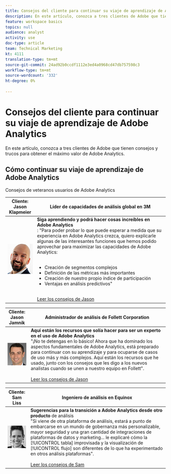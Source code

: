 ```yaml
---
title: Consejos del cliente para continuar su viaje de aprendizaje de Adobe Analytics
description: En este artículo, conozca a tres clientes de Adobe que tienen consejos y trucos para obtener el máximo valor de Adobe Analytics.
feature: workspace basics
topics: null
audience: analyst
activity: use
doc-type: article
team: Technical Marketing
kt: 4111
translation-type: tm+mt
source-git-commit: 24ad92b0ccdf1112e3ed4a0968cd47db757598c3
workflow-type: tm+mt
source-wordcount: '332'
ht-degree: 0%

---
```



# Consejos del cliente para continuar su viaje de aprendizaje de Adobe Analytics

En este artículo, conozca a tres clientes de Adobe que tienen consejos y trucos para obtener el máximo valor de Adobe Analytics.

## Cómo continuar su viaje de aprendizaje de Adobe Analytics

Consejos de veteranos usuarios de Adobe Analytics

| Cliente:<br>Jason Klapmeier | Líder de capacidades de análisis global en 3M |
|------------|------------|
| ![Jason Klapmeier](assets/jasonklapmeier.jpg) | **Siga aprendiendo y podrá hacer cosas increíbles en Adobe Analytics**<br> : &quot;Para poder probar lo que puede esperar a medida que su experiencia en Adobe Analytics crezca, quiero explicarle algunas de las interesantes funciones que hemos podido aprovechar para maximizar las capacidades de Adobe Analytics: <br><br><ul><li>Creación de segmentos complejos</li><li>Definición de las métricas más importantes</li><li>Creación de nuestro propio índice de participación</li><li>Ventajas en análisis predictivos&quot;</li></ul><br>[Leer los consejos de Jason](https://experienceleaguecommunities.adobe.com/t5/Adobe-Analytics-Discussions/Incredible-Things-You-Can-Do-in-Adobe-Analytics/td-p/354333) |

| Cliente:<br>Jason Jamnik | Administrador de análisis de Follett Corporation |
|------------|------------|
| ![Jason Klapmeier](assets/jasonjamnik.jpg) | **Aquí están los recursos que solía hacer para ser un experto en el uso de Adobe Analytics**<br> &quot;¡No te detengas en lo básico! Ahora que ha dominado los aspectos fundamentales de Adobe Analytics, está preparado para continuar con su aprendizaje y para ocuparse de casos de uso más y más complejos. Aquí están los recursos que he usado, junto con los consejos que les digo a los nuevos analistas cuando se unen a nuestro equipo en Follett&quot;.<br><br>[Leer los consejos de Jason](https://experienceleaguecommunities.adobe.com/t5/Adobe-Analytics-Discussions/Here-are-the-resources-I-used-to-become-an-expert-at-using-Adobe/m-p/354226) |

| Cliente:<br>Sam Liss | Ingeniero de análisis en Equinox |
|------------|------------|
| ![Sam Liss](assets/samliss.jpg) | **Sugerencias para la transición a Adobe Analytics desde otro producto** de análisis <br> &quot;Si viene de otra plataforma de análisis, estará a punto de embarcarse en un mundo de gobernanza más personalizable, mayor seguridad y una gran cantidad de integraciones de plataformas de datos y marketing... le explicaré cómo la [!UICONTROL tabla] improvisada y la visualización de [!UICONTROL flujo] son diferentes de lo que ha experimentado en otros análisis plataformas&quot;.<br><br>[Leer los consejos de Sam](https://experienceleaguecommunities.adobe.com/t5/Adobe-Analytics-Discussions/An-Analyst-s-Quick-Start-Guide-Switching-to-Adobe/td-p/354312) |
